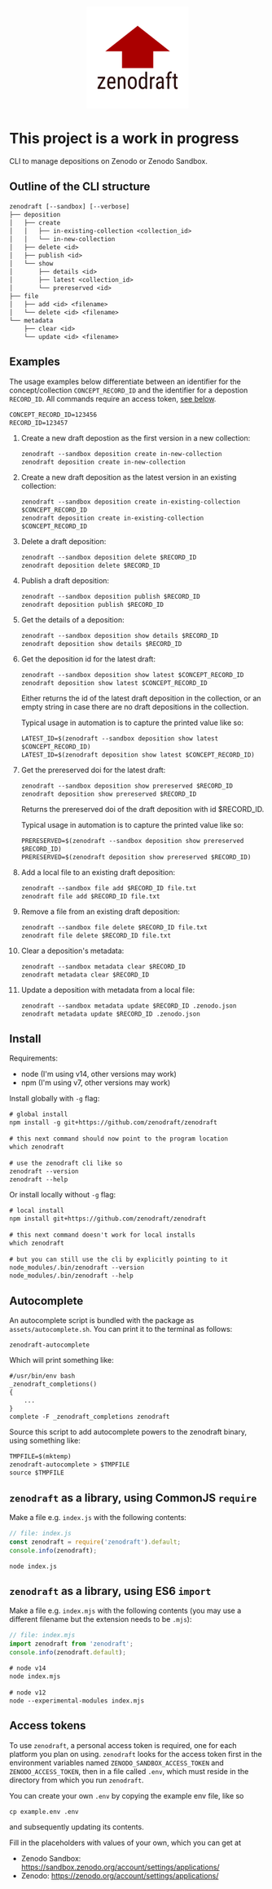 
<p align="center">
<img src="https://github.com/zenodraft/branding/blob/main/zenodraft.png" height=200>
 </p>

# This project is a work in progress

CLI to manage depositions on Zenodo or Zenodo Sandbox.

## Outline of the CLI structure

```plain
zenodraft [--sandbox] [--verbose]
├── deposition
│   ├── create
│   │   ├── in-existing-collection <collection_id>
│   │   └── in-new-collection
│   ├── delete <id>
│   ├── publish <id>
│   └── show
│       ├── details <id>
│       ├── latest <collection_id>
│       └── prereserved <id>
├── file
│   ├── add <id> <filename>
│   └── delete <id> <filename>
└── metadata
    ├── clear <id>
    └── update <id> <filename>
```

## Examples

The usage examples below differentiate between an identifier for the concept/collection `CONCEPT_RECORD_ID` and the identifier for a depostion `RECORD_ID`. All commands require an access token, [see below](#access-tokens).

```shell
CONCEPT_RECORD_ID=123456
RECORD_ID=123457
```

1. Create a new draft depostion as the first version in a new collection:

    ```shell
    zenodraft --sandbox deposition create in-new-collection
    zenodraft deposition create in-new-collection
    ```

1. Create a new draft deposition as the latest version in an existing collection:

    ```shell
    zenodraft --sandbox deposition create in-existing-collection $CONCEPT_RECORD_ID
    zenodraft deposition create in-existing-collection $CONCEPT_RECORD_ID
    ```

1. Delete a draft deposition:

    ```shell
    zenodraft --sandbox deposition delete $RECORD_ID
    zenodraft deposition delete $RECORD_ID
    ```

1. Publish a draft deposition:

    ```shell
    zenodraft --sandbox deposition publish $RECORD_ID
    zenodraft deposition publish $RECORD_ID
    ```

1. Get the details of a deposition:

    ```shell
    zenodraft --sandbox deposition show details $RECORD_ID
    zenodraft deposition show details $RECORD_ID
    ```

1. Get the deposition id for the latest draft:

    ```shell
    zenodraft --sandbox deposition show latest $CONCEPT_RECORD_ID
    zenodraft deposition show latest $CONCEPT_RECORD_ID
    ```

    Either returns the id of the latest draft deposition in the collection, or an empty string in case there are no draft depositions in the collection.
    
    Typical usage in automation is to capture the printed value like so:
    
    ```shell
    LATEST_ID=$(zenodraft --sandbox deposition show latest $CONCEPT_RECORD_ID)
    LATEST_ID=$(zenodraft deposition show latest $CONCEPT_RECORD_ID)
    ```

1. Get the prereserved doi for the latest draft:

    ```shell
    zenodraft --sandbox deposition show prereserved $RECORD_ID
    zenodraft deposition show prereserved $RECORD_ID
    ```

    Returns the prereserved doi of the draft deposition with id $RECORD_ID.
    
    Typical usage in automation is to capture the printed value like so:
    
    ```shell
    PRERESERVED=$(zenodraft --sandbox deposition show prereserved $RECORD_ID)
    PRERESERVED=$(zenodraft deposition show prereserved $RECORD_ID)
    ```

1. Add a local file to an existing draft deposition:

    ```shell
    zenodraft --sandbox file add $RECORD_ID file.txt
    zenodraft file add $RECORD_ID file.txt
    ```

1. Remove a file from an existing draft deposition:

    ```shell
    zenodraft --sandbox file delete $RECORD_ID file.txt
    zenodraft file delete $RECORD_ID file.txt
    ```

1. Clear a deposition's metadata:

    ```shell
    zenodraft --sandbox metadata clear $RECORD_ID 
    zenodraft metadata clear $RECORD_ID
    ```

1. Update a deposition with metadata from a local file:

    ```shell
    zenodraft --sandbox metadata update $RECORD_ID .zenodo.json
    zenodraft metadata update $RECORD_ID .zenodo.json
    ```


## Install

Requirements:

- node (I'm using v14, other versions may work)
- npm (I'm using v7, other versions may work)

Install globally with `-g` flag:

```shell
# global install
npm install -g git+https://github.com/zenodraft/zenodraft

# this next command should now point to the program location
which zenodraft

# use the zenodraft cli like so
zenodraft --version
zenodraft --help
```


Or install locally without `-g` flag:

```shell
# local install
npm install git+https://github.com/zenodraft/zenodraft

# this next command doesn't work for local installs
which zenodraft

# but you can still use the cli by explicitly pointing to it
node_modules/.bin/zenodraft --version
node_modules/.bin/zenodraft --help
```

## Autocomplete

An autocomplete script is bundled with the package as `assets/autocomplete.sh`. You can print it to the terminal as follows:

```
zenodraft-autocomplete
```

Which will print something like:

```shell
#/usr/bin/env bash
_zenodraft_completions()
{
    ...
}
complete -F _zenodraft_completions zenodraft
```

Source this script to add autocomplete powers to the zenodraft binary, using something like:
```
TMPFILE=$(mktemp)
zenodraft-autocomplete > $TMPFILE
source $TMPFILE
```


## `zenodraft` as a library, using CommonJS `require`

Make a file e.g. `index.js` with the following contents:

```javascript
// file: index.js
const zenodraft = require('zenodraft').default;
console.info(zenodraft);
```

```shell
node index.js
```

## `zenodraft` as a library, using ES6 `import`

Make a file e.g. `index.mjs` with the following contents (you may use a different filename but the extension needs to be `.mjs`):

```javascript
// file: index.mjs
import zenodraft from 'zenodraft';
console.info(zenodraft.default);
```

```shell
# node v14
node index.mjs

# node v12
node --experimental-modules index.mjs
```

## Access tokens

To use `zenodraft`, a personal access token is required, one for each platform you plan on using.
`zenodraft` looks for the access token first in the environment variables named
`ZENODO_SANDBOX_ACCESS_TOKEN` and `ZENODO_ACCESS_TOKEN`, then in a file called
`.env`, which must reside in the directory from which you run `zenodraft`. 

You can create your own `.env` by copying the example env file, like so

```shell
cp example.env .env
```

and subsequently updating its contents.

Fill in the placeholders with values of your own, which you can get at

- Zenodo Sandbox: https://sandbox.zenodo.org/account/settings/applications/
- Zenodo: https://zenodo.org/account/settings/applications/
